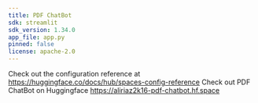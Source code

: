 ```yaml
---
title: PDF ChatBot
sdk: streamlit
sdk_version: 1.34.0
app_file: app.py
pinned: false
license: apache-2.0
---
```


Check out the configuration reference at https://huggingface.co/docs/hub/spaces-config-reference
Check out PDF ChatBot on Huggingface https://aliriaz2k16-pdf-chatbot.hf.space
